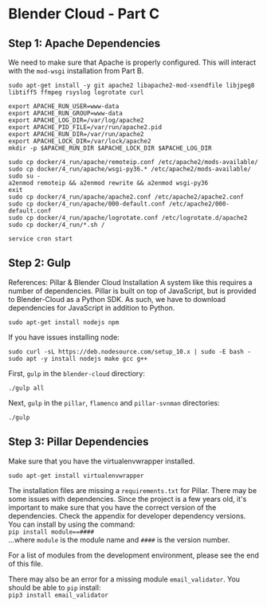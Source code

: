 # Blender Cloud - Part C

## Step 1: Apache Dependencies

We need to make sure that Apache is properly configured. This will interact with the `mod-wsgi` installation from Part B.    

`sudo apt-get install -y git apache2 libapache2-mod-xsendfile libjpeg8 libtiff5 ffmpeg rsyslog logrotate curl`    
```
export APACHE_RUN_USER=www-data
export APACHE_RUN_GROUP=www-data
export APACHE_LOG_DIR=/var/log/apache2
export APACHE_PID_FILE=/var/run/apache2.pid
export APACHE_RUN_DIR=/var/run/apache2
export APACHE_LOCK_DIR=/var/lock/apache2
mkdir -p $APACHE_RUN_DIR $APACHE_LOCK_DIR $APACHE_LOG_DIR
```
```
sudo cp docker/4_run/apache/remoteip.conf /etc/apache2/mods-available/
sudo cp docker/4_run/apache/wsgi-py36.* /etc/apache2/mods-available/
sudo su - 
a2enmod remoteip && a2enmod rewrite && a2enmod wsgi-py36
exit
sudo cp docker/4_run/apache/apache2.conf /etc/apache2/apache2.conf
sudo cp docker/4_run/apache/000-default.conf /etc/apache2/000-default.conf
sudo cp docker/4_run/apache/logrotate.conf /etc/logrotate.d/apache2
sudo cp docker/4_run/*.sh /
```
`service cron start`    


## Step 2: Gulp
References: Pillar & Blender Cloud Installation
A system like this requires a number of dependencies. Pillar is built on top of JavaScript, but is provided to Blender-Cloud as a Python SDK. As such, we have to download dependencies for JavaScript in addition to Python.    

```
sudo apt-get install nodejs npm
```

If you have issues installing node: 
```
sudo curl -sL https://deb.nodesource.com/setup_10.x | sudo -E bash -       
sudo apt -y install nodejs make gcc g++
```
First, `gulp` in the `blender-cloud` directiory:    
```
./gulp all
```

Next, `gulp` in the `pillar`, `flamenco` and `pillar-svnman` directories:    
```
./gulp
```


## Step 3: Pillar Dependencies
Make sure that you have the virtualenvwrapper installed.
```
sudo apt-get install virtualenvwrapper
```

The installation files are missing a `requirements.txt` for Pillar. There may be some issues with dependencies. Since the project is a few years old, it's important to make sure that you have the correct version of the dependencies. Check the appendix for developer dependency versions. You can install by using the command:    
`pip install module==####`    
...where `module` is the module name and `####` is the version number.    

For a list of modules from the development environment, please see the end of this file.    

There may also be an error for a missing module `email_validator`. You should be able to `pip` install:    
`pip3 install email_validator`


